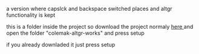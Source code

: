 a version where capslck and backspace switched places and altgr functionality is kept<br>

this is a folder inside the project so download the project normaly <a href="https://github.com/kataya1/Custom-COLEMAK-keyboard-layout/archive/v1.1.1.zip"> here </a> and open the folder "colemak-altgr-works" and press setup

if you already downladed it just press setup
